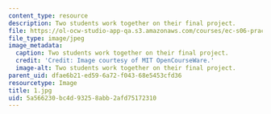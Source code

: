 ```yaml
---
content_type: resource
description: Two students work together on their final project.
file: https://ol-ocw-studio-app-qa.s3.amazonaws.com/courses/ec-s06-practical-electronics-fall-2004/5a566230bc4d93258abb2afd75172310_1.jpg
file_type: image/jpeg
image_metadata:
  caption: Two students work together on their final project.
  credit: 'Credit: Image courtesy of MIT OpenCourseWare.'
  image-alt: Two students work together on their final project.
parent_uid: dfae6b21-ed59-6a72-f043-68e5453cfd36
resourcetype: Image
title: 1.jpg
uid: 5a566230-bc4d-9325-8abb-2afd75172310
---
```

